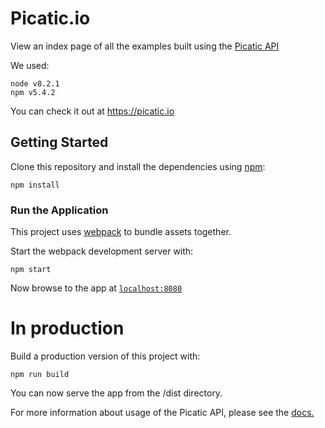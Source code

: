 # Picatic.io

View an index page of all the examples built using the [Picatic API][picaticAPI]

We used:

```
node v8.2.1
npm v5.4.2
```

You can check it out at https://picatic.io

## Getting Started

Clone this repository and install the dependencies using [npm][npm]:

```
npm install
```

### Run the Application

This project uses [webpack][webpack-url] to bundle assets together.

Start the webpack development server with:

```
npm start
```

Now browse to the app at [`localhost:8080`][local-app-url]

# In production

Build a production version of this project with:

```
npm run build
```

You can now serve the app from the /dist directory.

For more information about usage of the Picatic API, please see the [docs.][picaticAPIDocs]

[angularjs]: https://angularjs.org/
[local-app-url]: http://localhost:8080/
[npm]: https://www.npmjs.org/
[picaticAPI]: http://developer.picatic.com/
[picaticAPIDocs]: http://developer.picatic.com/v2/api/
[webpack-url]: https://webpack.js.org/
